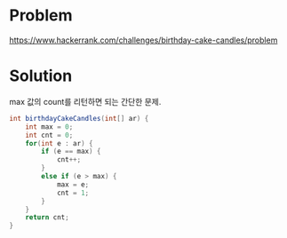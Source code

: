 # Problem
https://www.hackerrank.com/challenges/birthday-cake-candles/problem

# Solution
max 값의 count를 리턴하면 되는 간단한 문제.

```java
int birthdayCakeCandles(int[] ar) {
    int max = 0;
    int cnt = 0;
    for(int e : ar) {
        if (e == max) {
            cnt++;
        }
        else if (e > max) {
            max = e;
            cnt = 1;
        }
    }
    return cnt;
}

```
